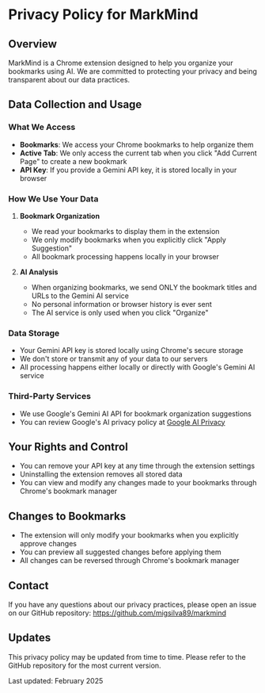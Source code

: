 # Privacy Policy for MarkMind

## Overview
MarkMind is a Chrome extension designed to help you organize your bookmarks using AI. We are committed to protecting your privacy and being transparent about our data practices.

## Data Collection and Usage

### What We Access
- **Bookmarks**: We access your Chrome bookmarks to help organize them
- **Active Tab**: We only access the current tab when you click "Add Current Page" to create a new bookmark
- **API Key**: If you provide a Gemini API key, it is stored locally in your browser

### How We Use Your Data
1. **Bookmark Organization**
   - We read your bookmarks to display them in the extension
   - We only modify bookmarks when you explicitly click "Apply Suggestion"
   - All bookmark processing happens locally in your browser

2. **AI Analysis**
   - When organizing bookmarks, we send ONLY the bookmark titles and URLs to the Gemini AI service
   - No personal information or browser history is ever sent
   - The AI service is only used when you click "Organize"

### Data Storage
- Your Gemini API key is stored locally using Chrome's secure storage
- We don't store or transmit any of your data to our servers
- All processing happens either locally or directly with Google's Gemini AI service

### Third-Party Services
- We use Google's Gemini AI API for bookmark organization suggestions
- You can review Google's AI privacy policy at [Google AI Privacy](https://ai.google.dev/privacy)

## Your Rights and Control
- You can remove your API key at any time through the extension settings
- Uninstalling the extension removes all stored data
- You can view and modify any changes made to your bookmarks through Chrome's bookmark manager

## Changes to Bookmarks
- The extension will only modify your bookmarks when you explicitly approve changes
- You can preview all suggested changes before applying them
- All changes can be reversed through Chrome's bookmark manager

## Contact
If you have any questions about our privacy practices, please open an issue on our GitHub repository:
https://github.com/migsilva89/markmind

## Updates
This privacy policy may be updated from time to time. Please refer to the GitHub repository for the most current version.

Last updated: February 2025  